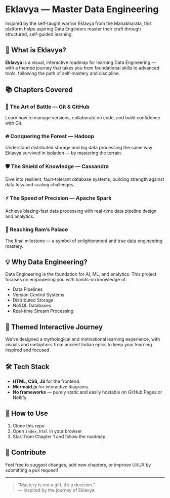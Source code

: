 # Eklavya — Master Data Engineering

Inspired by the self-taught warrior Eklavya from the Mahabharata, this platform helps aspiring Data Engineers master their craft through structured, self-guided learning.

## 🚀 What is Eklavya?

**Eklavya** is a visual, interactive roadmap for learning Data Engineering — with a themed journey that takes you from foundational skills to advanced tools, following the path of self-mastery and discipline.

## 📚 Chapters Covered

### 🏹 The Art of Battle — Git & GitHub
Learn how to manage versions, collaborate on code, and build confidence with Git.

### 🔥 Conquering the Forest — Hadoop
Understand distributed storage and big data processing the same way Eklavya survived in isolation — by mastering the terrain.

### 🛡️ The Shield of Knowledge — Cassandra
Dive into resilient, fault-tolerant database systems, building strength against data loss and scaling challenges.

### ⚡ The Speed of Precision — Apache Spark
Achieve blazing-fast data processing with real-time data pipeline design and analytics.

### 🌟 Reaching Ram’s Palace
The final milestone — a symbol of enlightenment and true data engineering mastery.

## 💡 Why Data Engineering?

Data Engineering is the foundation for AI, ML, and analytics. This project focuses on empowering you with hands-on knowledge of:

- Data Pipelines
- Version Control Systems
- Distributed Storage
- NoSQL Databases
- Real-time Stream Processing

## 🧭 Themed Interactive Journey

We’ve designed a mythological and motivational learning experience, with visuals and metaphors from ancient Indian epics to keep your learning inspired and focused.

## 🛠 Tech Stack

- **HTML, CSS, JS** for the frontend.
- **Mermaid.js** for interactive diagrams.
- **No frameworks** — purely static and easily hostable on GitHub Pages or Netlify.

## 📂 How to Use

1. Clone this repo
2. Open `index.html` in your browser
3. Start from Chapter 1 and follow the roadmap

## 🙌 Contribute

Feel free to suggest changes, add new chapters, or improve UI/UX by submitting a pull request!

---

> “Mastery is not a gift, it’s a decision.”  
> — Inspired by the journey of Eklavya.

